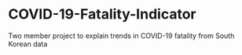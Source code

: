 # COVID-19-Fatality-Indicator
Two member project to explain trends in  COVID-19 fatality from South Korean data

